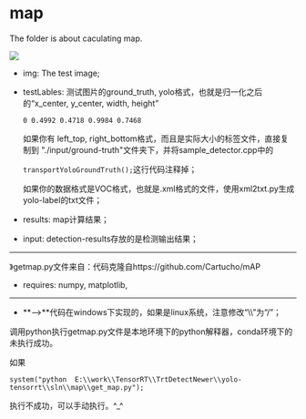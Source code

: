 # map 

The folder is about caculating map.

![](https://gitee.com/sangwz/img/raw/master/20210129210011.png)

* img: The test image;

* testLables: 测试图片的ground_truth, yolo格式，也就是归一化之后的“x_center, y_center, width, height”

  ```
  0 0.4992 0.4718 0.9984 0.7468
  ```

  如果你有 left_top, right_bottom格式，而且是实际大小的标签文件，直接复制到 "./input/ground-truth"文件夹下，并将sample_detector.cpp中的

  `transportYoloGroundTruth();`这行代码注释掉；

  如果你的数据格式是VOC格式，也就是.xml格式的文件，使用xml2txt.py生成yolo-label的txt文件；

* results: map计算结果；

* input:  detection-results存放的是检测输出结果；

--------

》getmap.py文件来自：代码克隆自https://github.com/Cartucho/mAP

* requires: numpy, matplotlib, 

-------

* **-->**代码在windows下实现的，如果是linux系统，注意修改“\\\\”为“/”；

调用python执行getmap.py文件是本地环境下的python解释器，conda环境下的未执行成功。

如果

```
system("python  E:\\work\\TensorRT\\TrtDetectNewer\\yolo-tensorrt\\sln\\map\\get_map.py"); 
```

执行不成功，可以手动执行。^_^